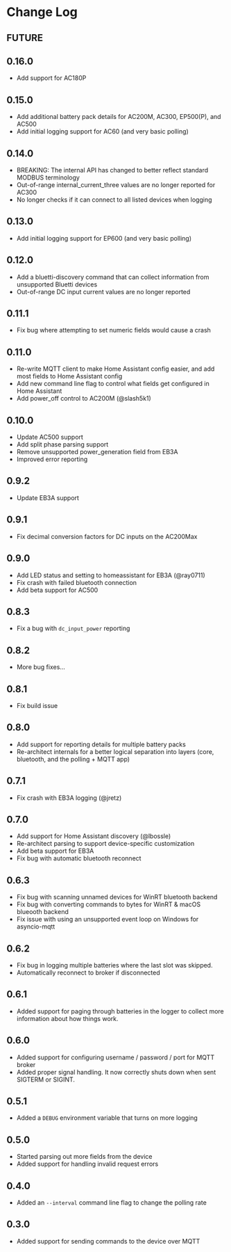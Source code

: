 # Change Log

## FUTURE

## 0.16.0

* Add support for AC180P



## 0.15.0

* Add additional battery pack details for AC200M, AC300, EP500(P), and AC500
* Add initial logging support for AC60 (and very basic polling)

## 0.14.0

* BREAKING: The internal API has changed to better reflect standard MODBUS terminology
* Out-of-range internal_current_three values are no longer reported for AC300
* No longer checks if it can connect to all listed devices when logging

## 0.13.0

* Add initial logging support for EP600 (and very basic polling)

## 0.12.0

* Add a bluetti-discovery command that can collect information from unsupported Bluetti devices
* Out-of-range DC input current values are no longer reported

## 0.11.1

* Fix bug where attempting to set numeric fields would cause a crash

## 0.11.0

* Re-write MQTT client to make Home Assistant config easier, and add most fields to Home Assistant config
* Add new command line flag to control what fields get configured in Home Assistant
* Add power_off control to AC200M (@slash5k1)

## 0.10.0

* Update AC500 support
* Add split phase parsing support
* Remove unsupported power_generation field from EB3A
* Improved error reporting

## 0.9.2

* Update EB3A support

## 0.9.1

* Fix decimal conversion factors for DC inputs on the AC200Max

## 0.9.0

* Add LED status and setting to homeassistant for EB3A (@ray0711)
* Fix crash with failed bluetooth connection
* Add beta support for AC500

## 0.8.3

* Fix a bug with `dc_input_power` reporting

## 0.8.2

* More bug fixes...

## 0.8.1

* Fix build issue

## 0.8.0

* Add support for reporting details for multiple battery packs
* Re-architect internals for a better logical separation into layers (core, bluetooth, and the polling + MQTT app)

## 0.7.1

* Fix crash with EB3A logging (@jretz)

## 0.7.0

* Add support for Home Assistant discovery (@lbossle)
* Re-architect parsing to support device-specific customization
* Add beta support for EB3A
* Fix bug with automatic bluetooth reconnect

## 0.6.3

* Fix bug with scanning unnamed devices for WinRT bluetooth backend
* Fix bug with converting commands to bytes for WinRT & macOS blueooth backend
* Fix issue with using an unsupported event loop on Windows for asyncio-mqtt

## 0.6.2

* Fix bug in logging multiple batteries where the last slot was skipped.
* Automatically reconnect to broker if disconnected

## 0.6.1

* Added support for paging through batteries in the logger to collect more information about how things work.

## 0.6.0

* Added support for configuring username / password / port for MQTT broker
* Added proper signal handling. It now correctly shuts down when sent SIGTERM or SIGINT.

## 0.5.1

* Added a `DEBUG` environment variable that turns on more logging

## 0.5.0

* Started parsing out more fields from the device
* Added support for handling invalid request errors

## 0.4.0

* Added an `--interval` command line flag to change the polling rate

## 0.3.0

* Added support for sending commands to the device over MQTT
